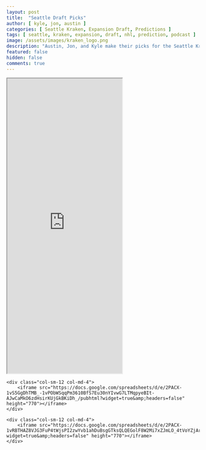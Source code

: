 ```yaml
---
layout: post
title:  "Seattle Draft Picks"
author: [ kyle, jon, austin ]
categories: [ Seattle Kraken, Expansion Draft, Predictions ]
tags: [ seattle, kraken, expansion, draft, nhl, prediction, podcast ]
image: /assets/images/kraken_logo.png
description: "Austin, Jon, and Kyle make their picks for the Seattle Kraken expansion draft. How much will Ron Francis agree with us?"
featured: false
hidden: false
comments: true
---
```


<div class="row">
    <div class="col-sm-12 col-md-4">
        <iframe src="https://docs.google.com/spreadsheets/d/e/2PACX-1vSt-3QudkpRVAzKyOUFzssUr21XYepnRYzkLlCFCLzEd-uAEfR4bfOr5KKdAZxzyxfl_mHhTTHluo0R/pubhtml?widget=true&amp;headers=false" height="770"></iframe>
    </div>

    <div class="col-sm-12 col-md-4">
        <iframe src="https://docs.google.com/spreadsheets/d/e/2PACX-1vS5GgDhTMB_-1vPObWSqqPm3610BfS7Eu30nYIvwG7LTMqpyeBIt-AJwCaMkO6zdHsirKUjGkBKiDh_/pubhtml?widget=true&amp;headers=false" height="770"></iframe>
    </div>

    <div class="col-sm-12 col-md-4">
        <iframe src="https://docs.google.com/spreadsheets/d/e/2PACX-1vRBTHAZ8VJG3FuP4tWjsPI2zwYvb1ahDuBsgGTksQLQEGolF8W2Mi7xZJmLO_4tVoYZjArqMUFC8HWE/pubhtml?widget=true&amp;headers=false" height="770"></iframe>
    </div>
</div>
